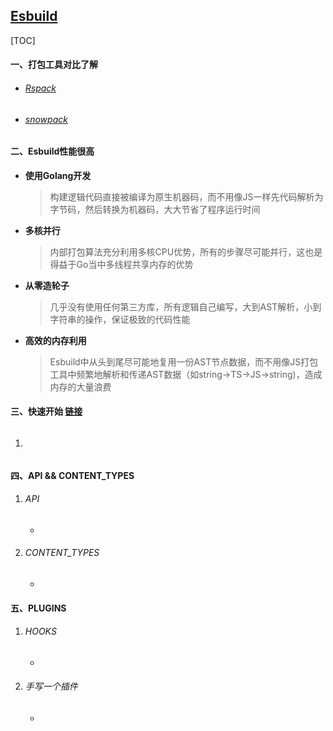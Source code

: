 ## [Esbuild](https://esbuild.github.io/)

[TOC]

#### 一、打包工具对比了解

- ###### [Rspack](https://www.rspack.dev/zh/misc/FAQ.html)

  > 

- ###### [snowpack](http://snowpack.cn/tutorials/quick-start/)

  > 

#### 二、Esbuild性能很高

- **使用Golang开发**

  > 构建逻辑代码直接被编译为原生机器码，而不用像JS一样先代码解析为字节码，然后转换为机器码，大大节省了程序运行时间

- **多核并行**

  > 内部打包算法充分利用多核CPU优势，所有的步骤尽可能并行，这也是得益于Go当中多线程共享内存的优势

- **从零造轮子**

  > 几乎没有使用任何第三方库，所有逻辑自己编写，大到AST解析，小到字符串的操作，保证极致的代码性能

- **高效的内存利用**

  > Esbuild中从头到尾尽可能地复用一份AST节点数据，而不用像JS打包工具中频繁地解析和传递AST数据（如string->TS->JS->string)，造成内存的大量浪费

#### 三、快速开始 [链接](https://cloud.tencent.com/developer/article/2290437?areaSource=102001.15&traceId=paRBIOZK17TWTIvEp4ve6)

1. ###### 

#### 四、API && CONTENT_TYPES

1. ###### API

   - 

2. ###### CONTENT_TYPES

   - 

#### 五、PLUGINS

1. ###### HOOKS 

   - 

2. ###### 手写一个插件

   - 







